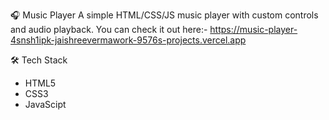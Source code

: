 🎧 Music Player
A simple HTML/CSS/JS music player with custom controls and audio playback.
You can check it out here:- 
https://music-player-4snsh1ipk-jaishreevermawork-9576s-projects.vercel.app

🛠️ Tech Stack
- HTML5
- CSS3
- JavaScipt



